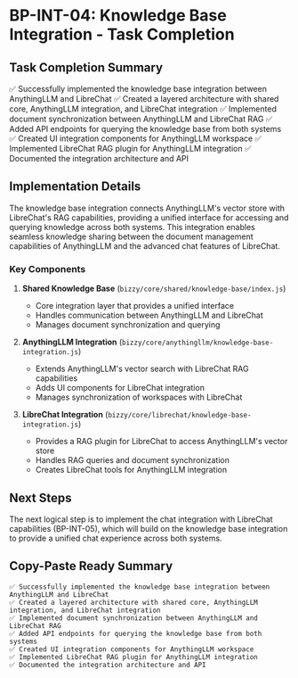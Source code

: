 # BP-INT-04: Knowledge Base Integration - Task Completion

## Task Completion Summary

✅ Successfully implemented the knowledge base integration between AnythingLLM and LibreChat
✅ Created a layered architecture with shared core, AnythingLLM integration, and LibreChat integration
✅ Implemented document synchronization between AnythingLLM and LibreChat RAG
✅ Added API endpoints for querying the knowledge base from both systems
✅ Created UI integration components for AnythingLLM workspace
✅ Implemented LibreChat RAG plugin for AnythingLLM integration
✅ Documented the integration architecture and API

## Implementation Details

The knowledge base integration connects AnythingLLM's vector store with LibreChat's RAG capabilities, providing a unified interface for accessing and querying knowledge across both systems. This integration enables seamless knowledge sharing between the document management capabilities of AnythingLLM and the advanced chat features of LibreChat.

### Key Components

1. **Shared Knowledge Base** (`bizzy/core/shared/knowledge-base/index.js`)
   - Core integration layer that provides a unified interface
   - Handles communication between AnythingLLM and LibreChat
   - Manages document synchronization and querying

2. **AnythingLLM Integration** (`bizzy/core/anythingllm/knowledge-base-integration.js`)
   - Extends AnythingLLM's vector search with LibreChat RAG capabilities
   - Adds UI components for LibreChat integration
   - Manages synchronization of workspaces with LibreChat

3. **LibreChat Integration** (`bizzy/core/librechat/knowledge-base-integration.js`)
   - Provides a RAG plugin for LibreChat to access AnythingLLM's vector store
   - Handles RAG queries and document synchronization
   - Creates LibreChat tools for AnythingLLM integration

## Next Steps

The next logical step is to implement the chat integration with LibreChat capabilities (BP-INT-05), which will build on the knowledge base integration to provide a unified chat experience across both systems.

## Copy-Paste Ready Summary

```
✅ Successfully implemented the knowledge base integration between AnythingLLM and LibreChat
✅ Created a layered architecture with shared core, AnythingLLM integration, and LibreChat integration
✅ Implemented document synchronization between AnythingLLM and LibreChat RAG
✅ Added API endpoints for querying the knowledge base from both systems
✅ Created UI integration components for AnythingLLM workspace
✅ Implemented LibreChat RAG plugin for AnythingLLM integration
✅ Documented the integration architecture and API
``` 